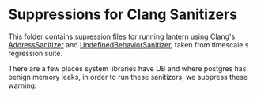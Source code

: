 # Suppressions for Clang Sanitizers #

This folder contains [supression files](https://clang.llvm.org/docs/SanitizerSpecialCaseList.html) for
running lantern using Clang's [AddressSanitizer](https://clang.llvm.org/docs/AddressSanitizer.html)
and [UndefinedBehaviorSanitizer](https://clang.llvm.org/docs/UndefinedBehaviorSanitizer.html), taken from timescale's regression suite. 

There are a few places system libraries have UB and where postgres has benign memory leaks, in order to run these sanitizers, we suppress these warning.
